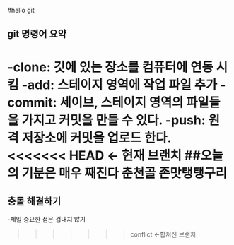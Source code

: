 #hello git
## git 명령어 요약
-clone: 깃에 있는 장소를 컴퓨터에 연동 시킴
-add: 스테이지 영역에 작업 파일 추가
-commit: 세이브, 스테이지 영역의 파일들을 가지고 커밋을 만들 수 있다.
-push: 원격 저장소에 커밋을 업로드 한다.
<<<<<<< HEAD <- 현재 브랜치
##오늘의 기분은 매우 째진다 춘천골 존맛탱탱구리
=======
## 충돌 해결하기
-제일 중요한 점은 겁내지 않기
>>>>>>> conflict <-합쳐진 브랜치
